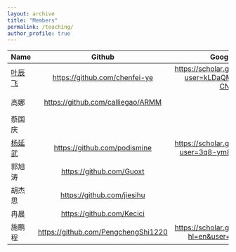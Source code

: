 ```yaml
---
layout: archive
title: "Members"
permalink: /teaching/
author_profile: true
---
```


|  Name   | Github  | Google Scholar|ORCID|
|  :---- | :----: |:----:|:----:|
| [叶辰飞](https://chenfei-ye.github.io) | https://github.com/chenfei-ye |https://scholar.google.com/citations?user=kLDaQM4AAAAJ&hl=zh-CN&oi=ao| |
| 高娜  | https://github.com/calliegao/ARMM |  |https://orcid.org/0000-0001-8516-9777|
| 蔡国庆 | | |https://orcid.org/0000-0001-8516-9777|
| [杨延武](https://podismine.github.io) |https://github.com/podismine |https://scholar.google.com/citations?user=3q8-ym8AAAAJ&hl=zh-CN|https://orcid.org/0000-0002-7547-4580|
| 郭旭涛 |https://github.com/Guoxt| | |
| 胡杰思 |https://github.com/jiesihu| | |
| 冉晨|https://github.com/Kecici| | |
| 施鹏程|https://github.com/PengchengShi1220|https://scholar.google.com/citations?hl=en&user=aJQOvncAAAAJ| |
